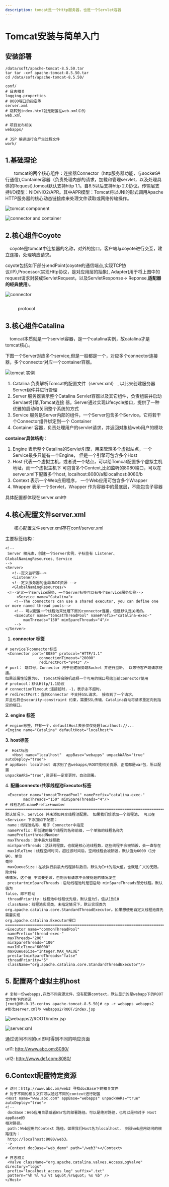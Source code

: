 ```yaml
---
description: tomcat是一个Http服务器，也是一个Servlet容器
---
```


# Tomcat安装与简单入门

## 安装部署

```shell
/data/soft/apache-tomcat-8.5.50.tar
tar tar -xvf apache-tomcat-8.5.50.tar
cd /data/soft/apache-tomcat-8.5.50/

conf/
# 日志相关
logging.properties 
# 8080端口的指定等
server.xml
# 跳转到index.html就是配置在web.xml中的
web.xml

# 项目发布相关
webapps/

# JSP 编译运行会产生过程文件
work/

```

## 1.基础理论

　　tomcat的两个核心组件：连接器Connector（http服务器功能，与socket进行通信),Container容器（负责处理内部的请求，加载和管理servlet，以及处理具体的Request).tomcat默认支持http 1.1。自8.5以后支持http 2.0协议。传输层支持I/O模型：NIO/NIO2/APR。其中APR模型：Tomcat将以JNI的形式调用Apache HTTP服务器的核心动态链接库来处理文件读取或网络传输操作。

![tomcat component](<../../.gitbook/assets/image (42) (1).png>)

![connector and container](<../../.gitbook/assets/image (38).png>)

## 2.核心组件Coyote

　coyote是tomcat中连接器的名称，对外的接口，客户端与coyote进行交互，建立连接，处理响应请求。

coyote包括如下部分:endPoint(coyote的通信端点,实现TCP协议/IP),Processor(实现Http协议，是对应用层的抽象), Adapter(用于将上图中的request请求封装成ServletRequest，以及ServletResponse-> Reponse,**适配器的经典使用**)。

![connector](<../../.gitbook/assets/image (40) (1).png>)

<figure><img src="../../.gitbook/assets/image (1) (3).png" alt=""><figcaption><p>protocol</p></figcaption></figure>

## 3.核心组件Catalina

　tomcat本质就是一个servlet容器，是一个catalina实例，故catalina才是tomcat核心。

下图一个Server对应多个service,但是一般都是一个，对应多个connector连接器，多个connector对应一个container容器。

![tomcat 实例](<../../.gitbook/assets/image (36).png>)

1. Catalina 负责解析Tomcat的配置⽂件（server.xml） , 以此来创建服务器Server组件并进⾏管理
2. Server 服务器表示整个Catalina Servlet容器以及其它组件，负责组装并启动Servlaet引擎,Tomcat连接 器。Server通过实现Lifecycle接⼝，提供了⼀种优雅的启动和关闭整个系统的⽅式
3. Service 服务是Server内部的组件，⼀个Server包含多个Service。它将若⼲个Connector组件绑定到⼀个 Container
4. Container 容器，负责处理⽤户的servlet请求，并返回对象给web⽤户的模块

**container具体结构**：

1. Engine 表示整个Catalina的Servlet引擎，⽤来管理多个虚拟站点，⼀个Service最多只能有⼀个Engine， 但是⼀个引擎可包含多个Host
2. Host 代表⼀个虚拟主机，或者说⼀个站点，可以给Tomcat配置多个虚拟主机地址，⽽⼀个虚拟主机下 可包含多个Context,比如监听的8080端口，可以在server.xml下配置多个host, localhost:8080/a和localhost:8080/b
3. Context 表示⼀个Web应⽤程序， ⼀个Web应⽤可包含多个Wrapper
4. Wrapper 表示⼀个Servlet，Wrapper 作为容器中的最底层，不能包含⼦容器

具体配置都体现在server.xml中

## 4.核心配置文件server.xml

　　核心配置文件server.xml存在conf/server.xml

主要标签结构：

```
<!--
 Server 根元素，创建⼀个Server实例，⼦标签有 Listener、GlobalNamingResources、Service
-->
<Server>
   <!--定义监听器-->
   <Listener/>
   <!--定义服务器的全局JNDI资源 -->
   <GlobalNamingResources/>
 <!--定义⼀个Service服务，⼀个Server标签可以有多个Service服务实例-->
     <Service name="Catalina">
    <!--The connectors can use a shared executor, you can define one or more named thread pools-->
    <!-- 可以配置一个线程池来处理下面的connector连接，但是默认是关闭的。
    <Executor name="tomcatThreadPool" namePrefix="catalina-exec-"
        maxThreads="150" minSpareThreads="4"/>
    -->
</Server>
```

1. **connector 标签**

```
# service下connector标签
 <Connector port="8080" protocol="HTTP/1.1"
               connectionTimeout="20000"
               redirectPort="8443" />
# port： 端⼝号，Connector ⽤于创建服务端Socket 并进⾏监听， 以等待客户端请求链接。
如果该属性设置为0， Tomcat将会随机选择⼀个可⽤的端⼝号给当前Connector使⽤
# protocol：默认Http/1.1协议
# connectionTimeout:连接超时，-1，表示永不超时。
# redirectPort：当前Connector 不⽀持SSL请求， 接收到了⼀个请求， 
并且也符合security-constraint 约束，需要SSL传输，Catalina⾃动将请求重定向到指定的端⼝。
```

**2. engine 标签**

```
# engine标签，只有一个，defaultHost表示仅仅处理localhost://...
<Engine name="Catalina" defaultHost="localhost">
```

**3. host标签**

```
#  Host标签  
   <Host name="localhost"  appBase="webapps" unpackWARs="true" autoDeploy="true">
# appBase: localhost 请求到了去webapps/ROOT找相关资源，正常都是war包，所以配置
unpackWARS="true",资源有一定变更时，自动部署。
```

4\. **配置connector共享线程池Executor标签**

```
 <Executor name="tomcatThreadPool" namePrefix="catalina-exec-"
        maxThreads="150" minSpareThreads="4"/>
# 线程名称:namePrefix+number
=================================================================================
默认情况下，Service 并未添加共享线程池配置。 如果我们想添加⼀个线程池， 可以在
<Service> 下添加如下配置：
 name：线程池名称，⽤于 Connector中指定
 namePrefix：所创建的每个线程的名称前缀，⼀个单独的线程名称为
 namePrefix+threadNumber
 maxThreads：池中最⼤线程数
 minSpareThreads：活跃线程数，也就是核⼼池线程数，这些线程不会被销毁，会⼀直存在
 maxIdleTime：线程空闲时间，超过该时间后，空闲线程会被销毁，默认值为6000（1分钟），单位
毫秒
 maxQueueSize：在被执⾏前最⼤线程排队数⽬，默认为Int的最⼤值，也就是⼴义的⽆限。除⾮特
殊情况，这个值 不需要更改，否则会有请求不会被处理的情况发⽣
 prestartminSpareThreads：启动线程池时是否启动 minSpareThreads部分线程。默认值为
false，即不启动
 threadPriority：线程池中线程优先级，默认值为5，值从1到10
 className：线程池实现类，未指定情况下，默认实现类为
org.apache.catalina.core.StandardThreadExecutor。如果想使⽤⾃定义线程池⾸先需要实现
org.apache.catalina.Executor接⼝
==============================================================================
<Executor name="commonThreadPool"
 namePrefix="thread-exec-"
 maxThreads="200"
 minSpareThreads="100"
 maxIdleTime="60000"
 maxQueueSize="Integer.MAX_VALUE"
 prestartminSpareThreads="false"
 threadPriority="5"
 className="org.apache.catalina.core.StandardThreadExecutor"/>
```

## 5. 配置两个虚拟主机host

```
# 复制一份webapps,存放不同资源文件，没有配置context，默认显示的是webapp下的ROOT文件夹下的资源
[root@VM-0-15-centos apache-tomcat-8.5.50]# cp -r webapps webapps2
#修改server.xml与 webapps2/ROOT/index.jsp 
```

![webapps2/ROOT/index.jsp](<../../.gitbook/assets/image (43).png>)

![server.xml](<../../.gitbook/assets/image (41) (1).png>)

通过访问不同的url即可得到不同的响应页面

url1: http://www.abc.om:8080/

url2: http://www.def.com:8080/

## 6.Context配置特定资源

```
# 访问：http://www.abc.om/web3 寻找docBase下的相关文件
# 对于不同的相关文件可以通过不同的context进行配置
<Host name="www.abc.com" appBase="webapps" unpackWARs="true" autoDeploy="true">
<!--
 docBase：Web应⽤⽬录或者War包的部署路径。可以是绝对路径，也可以是相对于 Host appBase的
相对路径。
 path：Web应⽤的Context 路径。如果我们Host名为localhost， 则该web应⽤访问的根路径为：
 http://localhost:8080/web3。
-->
 <Context docBase="web_demo" path="/web3"></Context>

# 日志相关
 <Valve className="org.apache.catalina.valves.AccessLogValve" directory="logs"
 prefix="localhost_access_log" suffix=".txt"
 pattern="%h %l %u %t &quot;%r&quot; %s %b" />
</Host>
```
